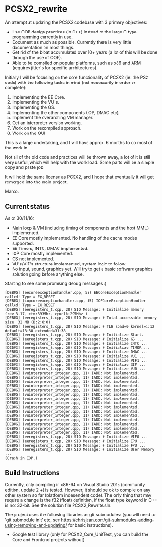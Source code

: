 # PCSX2_rewrite

An attempt at updating the PCSX2 codebase with 3 primary objectives:

* Use OOP design practices (in C++) instead of the large C type programming currently in use.
* Document as much as possible. Currently there is very little documentation on most things.
* Get rid of the bloat accumulated over 10+ years (a lot of this will be done through the use of OOP).
* Able to be compiled on popular platforms, such as x86 and ARM (requires jitter's for specific architectures).

Initially I will be focusing on the core functionality of PCSX2 (ie: the PS2 code) with the following tasks in mind (not necessarily in order or complete):

1. Implementing the EE Core.
2. Implementing the VU's.
3. Implementing the GS.
4. Implementing the other components (IOP, DMAC etc).
5. Implement the overarching VM manager.
6. Get an interpreter version working.
7. Work on the recompiled approach.
8. Work on the GUI

This is a large undertaking, and I will have approx. 6 months to do most of the work in.

Not all of the old code and practices will be thrown away, a lot of it is still very useful, which will help with the work load.
Some parts will be a simple copy and paste job.

It will hold the same license as PCSX2, and I hope that eventually it will get remerged into the main project.

Marco.

## Current status

As of 30/11/16:
- Main loop & VM (including timing of components and the host MMU) implemented.
- EE Core mostly implemented. No handling of the cache modes supported.
- EE Timers, INTC, DMAC implemented.
- IOP Core mostly implemented.
- GS not implemented.
- VU's/VIF's structure implemented, system logic to follow.
- No input, sound, graphics yet. Will try to get a basic software graphics solution going before anything else.

Starting to see some promising debug messages :)
```
[DEBUG] (eecoreexceptionhandler.cpp, 55) EECoreExceptionHandler called! Type = EX_RESET
[DEBUG] (iopcoreexceptionhandler.cpp, 55) IOPCoreExceptionHandler called! Type = EX_RESET
[DEBUG] (eeregisters_t.cpp, 28) SIO Message: # Initialize memory (rev:3.17, ctm:393Mhz, cpuclk:295Mhz )
[DEBUG] (eeregisters_t.cpp, 28) SIO Message: # Total accessable memory size: 32 MB (B:2:8:0)
[DEBUG] (eeregisters_t.cpp, 28) SIO Message: # TLB spad=0 kernel=1:12 default=13:30 extended=31:38
[DEBUG] (eeregisters_t.cpp, 28) SIO Message: # Initialize Start.
[DEBUG] (eeregisters_t.cpp, 28) SIO Message: # Initialize GS ...
[DEBUG] (eeregisters_t.cpp, 28) SIO Message: # Initialize INTC ...
[DEBUG] (eeregisters_t.cpp, 28) SIO Message: # Initialize TIMER ...
[DEBUG] (eeregisters_t.cpp, 28) SIO Message: # Initialize DMAC ...
[DEBUG] (eeregisters_t.cpp, 28) SIO Message: # Initialize VU1 ...
[DEBUG] (eeregisters_t.cpp, 28) SIO Message: # Initialize VIF1 ...
[DEBUG] (eeregisters_t.cpp, 28) SIO Message: # Initialize GIF ...
[DEBUG] (eeregisters_t.cpp, 28) SIO Message: # Initialize VU0 ...
[DEBUG] (vuinterpreter_integer.cpp, 11) IADD: Not implemented.
[DEBUG] (vuinterpreter_integer.cpp, 11) IADD: Not implemented.
[DEBUG] (vuinterpreter_integer.cpp, 11) IADD: Not implemented.
[DEBUG] (vuinterpreter_integer.cpp, 11) IADD: Not implemented.
[DEBUG] (vuinterpreter_integer.cpp, 11) IADD: Not implemented.
[DEBUG] (vuinterpreter_integer.cpp, 11) IADD: Not implemented.
[DEBUG] (vuinterpreter_integer.cpp, 11) IADD: Not implemented.
[DEBUG] (vuinterpreter_integer.cpp, 11) IADD: Not implemented.
[DEBUG] (vuinterpreter_integer.cpp, 11) IADD: Not implemented.
[DEBUG] (vuinterpreter_integer.cpp, 11) IADD: Not implemented.
[DEBUG] (vuinterpreter_integer.cpp, 11) IADD: Not implemented.
[DEBUG] (vuinterpreter_integer.cpp, 11) IADD: Not implemented.
[DEBUG] (vuinterpreter_integer.cpp, 11) IADD: Not implemented.
[DEBUG] (vuinterpreter_integer.cpp, 11) IADD: Not implemented.
[DEBUG] (vuinterpreter_integer.cpp, 11) IADD: Not implemented.
[DEBUG] (eeregisters_t.cpp, 28) SIO Message: # Initialize VIF0 ...
[DEBUG] (eeregisters_t.cpp, 28) SIO Message: # Initialize IPU ...
[DEBUG] (eeregisters_t.cpp, 28) SIO Message: # Initialize FPU ...
[DEBUG] (eeregisters_t.cpp, 28) SIO Message: # Initialize User Memory ...
(Crash in IOP.)
```
## Build Instructions

Currently, only compiling in x86-64 on Visual Studio 2015 (community edition, update 2 +) is tested. 
However, it should be ok to compile on any other system so far (platform independent code).
The only thing that may require a change is the f32 (float) definition, if the float type keyword in C++ is not 32-bit.
See the solution file PCSX2_Rewrite.sln.

The project uses the following libraries as git submodules:
(you will need to 'git submodule init' etc, see https://chrisjean.com/git-submodules-adding-using-removing-and-updating/ for basic instructions).

- Google test library (only for PCSX2_Core_UnitTest, you can build the Core and Frontend projects without)